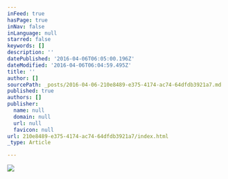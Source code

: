 ```yaml
---
inFeed: true
hasPage: true
inNav: false
inLanguage: null
starred: false
keywords: []
description: ''
datePublished: '2016-04-06T06:05:00.196Z'
dateModified: '2016-04-06T06:04:59.495Z'
title: ''
author: []
sourcePath: _posts/2016-04-06-210e8489-e375-4174-ac74-64dfdb3921a7.md
published: true
authors: []
publisher:
  name: null
  domain: null
  url: null
  favicon: null
url: 210e8489-e375-4174-ac74-64dfdb3921a7/index.html
_type: Article

---
```

![](https://the-grid-user-content.s3-us-west-2.amazonaws.com/03087f63-e3b4-49c9-a244-1673e6cda1e9.jpg)